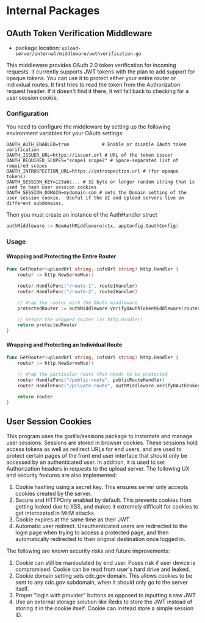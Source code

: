 # Internal Packages

## OAuth Token Verification Middleware

- package location: `upload-server/internal/middleware/authverification.go`

This middleware provides OAuth 2.0 token verification for incoming requests. It currently supports JWT tokens with the plan to add support for opaque tokens. You can use it to protect either your entire router or individual routes.  It first
tries to read the token from the Authorization request header.  If it doesn't find it there, it will fall back to checking for a user session cookie.

### Configuration

You need to configure the middleware by setting up the following environment variables for your OAuth settings:

```shell
OAUTH_AUTH_ENABLED=true            # Enable or disable OAuth token verification
OAUTH_ISSUER_URL=https://issuer.url # URL of the token issuer
OAUTH_REQUIRED_SCOPES="scope1 scope2" # Space-separated list of required scopes
OAUTH_INTROSPECTION_URL=https://introspection.url # (for opaque tokens)
OAUTH_SESSION_KEY=123abc... # 32 byte or longer random string that is used to hash user session cookies
OAUTH_SESSION_DOMAIN=mydomain.com # sets the Domain setting of the user session cookie.  Useful if the UI and Upload servers live on different subdomains.
```

Then you must create an instance of the AuthHandler struct

```go
authMiddleware := NewAuthMiddleware(ctx, appConfig.OauthConfig)
```

### Usage

#### Wrapping and Protecting the Entire Router

```go
func GetRouter(uploadUrl string, infoUrl string) http.Handler {
    router := http.NewServeMux()

    router.HandleFunc("/route-1", route1Handler)
    router.HandleFunc("/route-2", route2Handler)

    // Wrap the router with the OAuth middleware
    protectedRouter := authMiddleware.VerifyOAuthTokenMiddleware(router)

    // Return the wrapped router (as http.Handler)
    return protectedRouter
}
```

#### Wrapping and Protecting an Individual Route

```go
func GetRouter(uploadUrl string, infoUrl string) http.Handler {
    router := http.NewServeMux()

    // Wrap the particular route that needs to be protected
    router.HandleFunc("/public-route", publicRouteHandler)
    router.HandleFunc("/private-route", authMiddleware.VerifyOAuthTokenMiddleware(privateRouteHandler))

    return router
}
```

## User Session Cookies
This program uses the gorilla/sessions package to instantate and manage user sessions.  Sessions are stored in browser cookies.  These sessions hold access tokens as well as redirect URLs for end users, and are used to protect certain pages of the front end user interface that should only be accessed by an authenticated user.  In addition, it is used to set Authorization headers in requests to the upload server.  The following UX and security features are also implemented:

1. Cookie hashing using a secret key.  This ensures server only accepts cookies created by the server.
2. Secure and HTTPOnly enabled by default.  This prevents cookies from getting leaked due to XSS, and makes it extremely difficult for cookies to get intercepted in MitM attacks.
3. Cookie expires at the same time as their JWT.
4. Automatic user redirect.  Unauthenticated users are redirected to the login page when trying to access a protected page, and then automatically redirected to their original destination once logged in.

The following are known security risks and future improvements:

1. Cookie can still be manipulated by end user.  Poses risk if user device is compromised.  Cookie can be read from user's hard drive and leaked.
2. Cookie domain setting sets cdc.gov domain.  This allows cookies to be sent to any cdc.gov subdomain, when it should only go to the server itself.
3. Proper "login with provider" buttons as opposed to inputting a raw JWT
4. Use an external storage solution like Redis to store the JWT instead of storing it in the cookie itself.  Cookie can instead store a simple session ID.